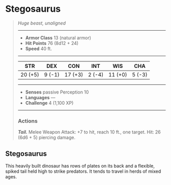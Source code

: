 # Stegosaurus
>*Huge beast, unaligned*
>___
>- **Armor Class** 13 (natural armor)
>- **Hit Points** 76 (8d12 + 24)
>- **Speed** 40 ft.
>___
>|STR|DEX|CON|INT|WIS|CHA|
>|:---:|:---:|:---:|:---:|:---:|:---:|
>|20 (+5)|9 (-1)|17 (+3)|2 (-4)|11 (+0)|5 (-3)|
>___
>- **Senses** passive Perception 10
>- **Languages** —
>- **Challenge** 4 (1,100 XP)
>___
>### Actions
>***Tail.*** Melee Weapon Attack: +7 to hit, reach 10 ft., one target. Hit: 26 (6d6 + 5) piercing damage.
## Stegosaurus
This heavily built dinosaur has rows of plates on its back and a flexible, spiked tail held high to strike predators. It tends to travel in herds of mixed ages.